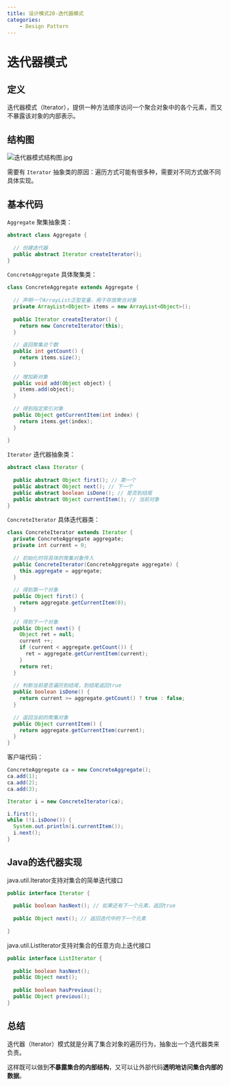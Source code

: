```yaml
---
title: 设计模式20-迭代器模式
categories:
	- Design Pattern
---
```


# 迭代器模式

## 定义

迭代器模式（Iterator），提供一种方法顺序访问一个聚合对象中的各个元素，而又不暴露该对象的内部表示。

## 结构图

![迭代器模式结构图.jpg](https://s2.loli.net/2023/10/19/mKfRk7ElDi4Os1p.jpg)

需要有 `Iterator` 抽象类的原因：遍历方式可能有很多种，需要对不同方式做不同具体实现。

## 基本代码

`Aggregate` 聚集抽象类：

```java
abstract class Aggregate {
  
  // 创建迭代器
  public abstract Iterator createIterator();
}
```

`ConcreteAggregate` 具体聚集类：

```java
class ConcreteAggregate extends Aggregate {
  
  // 声明一个ArrayList泛型变量，用于存放聚合对象
  private ArrayList<Object> items = new ArrayList<Object>();
  
  public Iterator createIterator() {
    return new ConcreteIterator(this);
  }
  
  // 返回聚集总个数
  public int getCount() {
    return items.size();
  }
  
  // 增加新对象
  public void add(Object object) {
    items.add(object);
  }
  
  // 得到指定索引对象
  public Object getCurrentItem(int index) {
    return items.get(index);
  }
  
}
```

`Iterator` 迭代器抽象类：

```java
abstract class Iterator {
  
  public abstract Object first(); // 第一个
  public abstract Object next(); // 下一个
  public abstract boolean isDone(); // 是否到结尾
  public abstract Object currentItem(); // 当前对象
}
```

`ConcreteIterator` 具体迭代器类：

```java
class ConcreteIterator extends Iterator {
  private ConcreteAggregate aggregate;
  private int current = 0;
  
  // 初始化时将具体的聚集对象传入
  public ConcreteIterator(ConcreteAggregate aggregate) {
    this.aggregate = aggregate;
  }
  
  // 得到第一个对象
  public Object first() {
    return aggregate.getCurrentItem(0);
  }
  
  // 得到下一个对象
  public Object next() {
    Object ret = null;
    current ++;
    if (current < aggregate.getCount()) {
      ret = aggregate.getCurrentItem(current);
    }
    return ret;
  }
  
  // 判断当前是否遍历到结尾，到结尾返回true
  public boolean isDone() {
    return current >= aggregate.getCount() ? true : false;
  }
  
  // 返回当前的聚集对象
  public Object currentItem() {
    return aggregate.getCurrentItem(current);
  }
}
```

客户端代码：

```java
ConcreteAggregate ca = new ConcreteAggregate();
ca.add(1);
ca.add(2);
ca.add(3);

Iterator i = new ConcreteIterator(ca);

i.first();
while (!i.isDone()) {
  System.out.println(i.currentItem());
  i.next();
}
```

## Java的迭代器实现

java.util.Iterator支持对集合的简单迭代接口

```java
public interface Iterator {
  
  public boolean hasNext(); // 如果还有下一个元素，返回true
  
  public Object next(); // 返回迭代中的下一个元素
  
}
```

java.util.ListIterator支持对集合的任意方向上迭代接口

```java
public interface ListIterator {
  
  public boolean hasNext();
  public Object next();
  
  public boolean hasPrevious();
  public Object previous();
}
```

## 总结

迭代器（Iterator）模式就是分离了集合对象的遍历行为，抽象出一个迭代器类来负责。

这样既可以做到**不暴露集合的内部结构**，又可以让外部代码**透明地访问集合内部的数据**。